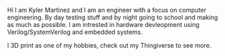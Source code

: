 Hi I am Kyler Martinez and I am an engineer with a focus on computer engineering. By day testing stuff and by night going to school and making as much as possible. I am intrested in hardware devleopment using Verilog/SystemVerilog and embedded systems.

I 3D print as one of my hobbies, check out my Thingiverse to see more.
